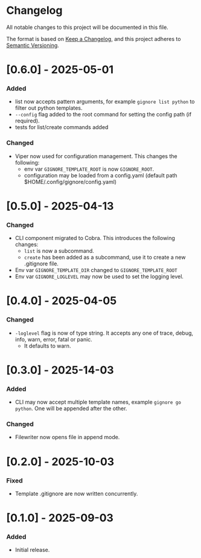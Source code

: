 # Changelog

All notable changes to this project will be documented in this file.

The format is based on [Keep a Changelog](https://keepachangelog.com/en/1.0.0/),
and this project adheres to [Semantic Versioning](https://semver.org/spec/v2.0.0.html).

# [0.6.0] - 2025-05-01

### Added

-   list now accepts pattern arguments, for example `gignore list python` to filter out python templates.
-   `--config`  flag added to the root command for setting the config path (if required).
-   tests for list/create commands added

### Changed

-   Viper now used for configuration management. This changes the following:
    -   env var `GIGNORE_TEMPLATE_ROOT` is now `GIGNORE_ROOT`.
    -   configuration may be loaded from a config.yaml (default path $HOME/.config/gignore/config.yaml)

# [0.5.0] - 2025-04-13

### Changed

-   CLI component migrated to Cobra. This introduces the following changes:
    -   `list` is now a subcommand.
    -   `create` has been added as a subcommand, use it to create a new .gitignore file.
-   Env var `GIGNORE_TEMPLATE_DIR` changed to `GIGNORE_TEMPLATE_ROOT`
-   Env var `GIGNORE_LOGLEVEL` may now be used to set the logging level.

# [0.4.0] - 2025-04-05

### Changed

-   `-loglevel` flag is now of type string. It accepts any one of trace, debug, info, warn, error, fatal or panic.
    -   It defaults to warn.

# [0.3.0] - 2025-14-03

### Added

-   CLI may now accept multiple template names, example `gignore go python`. One will be appended after the other.

### Changed

-   Filewriter now opens file in append mode.

# [0.2.0] - 2025-10-03

### Fixed

-   Template .gitignore are now written concurrently.

# [0.1.0] - 2025-09-03

### Added

-   Initial release.